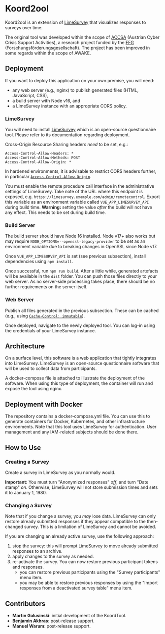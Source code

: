 # Koord2ool

Koord2ool is an extension of [LimeSurvey](https://github.com/LimeSurvey/LimeSurvey) that visualizes responses to surveys
over time.

The original tool was developed within the scope of [ACCSA](https://projekte.ffg.at/projekt/2742376) (Austrian Cyber Crisis
Support Activities), a research project funded by the [FFG](https://www.ffg.at/) (Forschungsförderungsgesellschaft).
The project has been improved in some regards within the scope of AWAKE.

## Deployment

If you want to deploy this application on your own premise, you will need:

- any web server (e.g., nginx) to publish generated files (HTML, JavaScript, CSS),
- a build server with Node v16, and
- a LimeSurvey instance with an appropriate CORS policy.

### LimeSurvey

You will need to install [LimeSurvey](https://www.limesurvey.org/) which is an open-source questionnaire tool.
Please refer to its documentation regarding deployment.

Cross-Origin Resource Sharing headers *need* to be set, e.g.:

```
Access-Control-Allow-Headers: *
Access-Control-Allow-Methods: POST
Access-Control-Allow-Origin: *
```

In hardened environments, it is advisable to restrict CORS headers further, in particular
[`Access-Control-Allow-Origin`](https://developer.mozilla.org/en-US/docs/Web/HTTP/Headers/Access-Control-Allow-Origin).

You must enable the remote procedure call interface in the administrative settings of LimeSurvey.
Take note of the URL where this endpoint is exposed, e.g. `https://limesurvey.example.com/admin/remotecontrol`.
Export this variable as an environment variable called `VUE_APP_LIMESURVEY_API` during build time.
**Warning:** setting the value *after* the build will not have any effect. This needs to be set during build time.

### Build Server

The build server should have Node 16 installed.
Node v17+ also works but may require `NODE_OPTIONS=--openssl-legacy-provider` to be set as an environment variable
due to breaking changes in OpenSSL since Node v17.

Once `VUE_APP_LIMESURVEY_API` is set (see previous subsection), install dependencies using `npm install`.

Once successful, run `npm run build`.
After a little while, generated artefacts will be available in the `dist` folder.
You can push those files directly to your web server.
As no server-side processing takes place, there should be no further requirements on the server itself.

### Web Server

Publish all files generated in the previous subsection.
These can be cached (e.g., using [`Cache-Control: immutable`](https://developer.mozilla.org/en-US/docs/Web/HTTP/Headers/Cache-Control)).

Once deployed, navigate to the newly deployed tool.
You can log-in using the credentials of your LimeSurvey instance.

## Architecture

On a surface level, this software is a web application that tightly integrates into LimeSurvey.
LimeSurvey is an open-source questionnaire software that will be used to collect data from participants.

A docker-compose file is attached to illustrate the deployment of the software.
When using this type of deployment, the container will run and expose the tool using nginx.

## Deployment with Docker

The repository contains a docker-compose.yml file.
You can use this to generate containers for Docker, Kubernetes, and other infrastructure environments.
Note that this tool uses LimeSurvey for authentication.
User management and any IAM-related subjects should be done there.

## How to Use

### Creating a Survey

Create a survey in LimeSurvey as you normally would.

**Important:** You must turn "Anonymized responses" *off*, and turn "Date stamp" *on*.
Otherwise, LimeSurvey will not store submission times and sets it to January 1, 1980.

### Changing a Survey

Note that if you change a survey, you *may* lose data.
LimeSurvey can only restore already submitted responses if they appear compatible to the then-changed survey.
This is a limitation of LimeSurvey and cannot be avoided.

If you are changing an already active survey, use the following approach:

  1. stop the survey: this will prompt LimeSurvey to move already submitted responses to an archive.
  2. apply changes to the survey as needed.
  3. re-activate the survey. You can now restore previous participant tokens and responses.
      * you can restore previous participants using the "Survey participants" menu item.
      * you may be able to restore previous responses by using the "Import responses from a deactivated survey table" menu item.

## Contributors
  * **Martin Galusinski**: initial development of the KoordTool.
  * **Benjamin Akhras**: post-release support.
  * **Manuel Warum**: post-release support.
